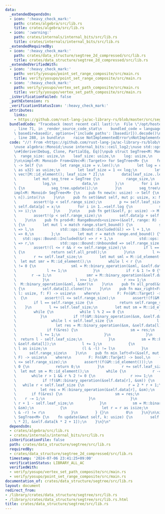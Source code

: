 ```yaml
---
data:
  _extendedDependsOn:
  - icon: ':heavy_check_mark:'
    path: crates/algebra/src/lib.rs
    title: crates/algebra/src/lib.rs
  - icon: ':warning:'
    path: crates/internals/internal_bits/src/lib.rs
    title: crates/internals/internal_bits/src/lib.rs
  _extendedRequiredBy:
  - icon: ':heavy_check_mark:'
    path: crates/data_structure/segtree_2d_compressed/src/lib.rs
    title: crates/data_structure/segtree_2d_compressed/src/lib.rs
  _extendedVerifiedWith:
  - icon: ':heavy_check_mark:'
    path: verify/yosupo/point_set_range_composite/src/main.rs
    title: verify/yosupo/point_set_range_composite/src/main.rs
  - icon: ':heavy_check_mark:'
    path: verify/yosupo/vertex_set_path_composite/src/main.rs
    title: verify/yosupo/vertex_set_path_composite/src/main.rs
  _isVerificationFailed: false
  _pathExtension: rs
  _verificationStatusIcon: ':heavy_check_mark:'
  attributes:
    links:
    - https://github.com/rust-lang-ja/ac-library-rs/blob/master/src/segtree.rs>
  bundledCode: "Traceback (most recent call last):\n  File \"/opt/hostedtoolcache/Python/3.10.14/x64/lib/python3.10/site-packages/onlinejudge_verify/documentation/build.py\"\
    , line 71, in _render_source_code_stat\n    bundled_code = language.bundle(stat.path,\
    \ basedir=basedir, options={'include_paths': [basedir]}).decode()\n  File \"/opt/hostedtoolcache/Python/3.10.14/x64/lib/python3.10/site-packages/onlinejudge_verify/languages/rust.py\"\
    , line 288, in bundle\n    raise NotImplementedError\nNotImplementedError\n"
  code: "//! From <https://github.com/rust-lang-ja/ac-library-rs/blob/master/src/segtree.rs>\n\
    \nuse algebra::Monoid;\nuse internal_bits::ceil_log2;\nuse std::ops::RangeBounds;\n\
    \n#[derive(Debug, Clone, PartialEq, Eq)]\npub struct SegTree<M: Monoid> {\n  \
    \  range_size: usize,\n    leaf_size: usize,\n    log: usize,\n    data: Vec<M::Target>,\n\
    }\n\nimpl<M: Monoid> From<&Vec<M::Target>> for SegTree<M> {\n    fn from(v: &Vec<M::Target>)\
    \ -> Self {\n        let range_size = v.len();\n        let log = ceil_log2(range_size\
    \ as u32) as usize;\n        let leaf_size = 1 << log;\n        let mut data =\
    \ vec![M::id_element(); leaf_size * 2];\n        data[leaf_size..leaf_size + range_size].clone_from_slice(v);\n\
    \        let mut seg_tree = SegTree {\n            range_size,\n            leaf_size,\n\
    \            log,\n            data,\n        };\n        for i in (1..leaf_size).rev()\
    \ {\n            seg_tree.update(i);\n        }\n        seg_tree\n    }\n}\n\n\
    impl<M: Monoid> SegTree<M> {\n    pub fn new(n: usize) -> Self {\n        (&vec![M::id_element();\
    \ n]).into()\n    }\n\n    pub fn set(&mut self, mut p: usize, x: M::Target) {\n\
    \        assert!(p < self.range_size);\n        p += self.leaf_size;\n       \
    \ self.data[p] = x;\n        for i in 1..=self.log {\n            self.update(p\
    \ >> i);\n        }\n    }\n\n    pub fn get(&self, p: usize) -> M::Target {\n\
    \        assert!(p < self.range_size);\n        self.data[p + self.leaf_size].clone()\n\
    \    }\n\n    pub fn prod<R: RangeBounds<usize>>(&self, range: R) -> M::Target\
    \ {\n        let mut l = match range.start_bound() {\n            std::ops::Bound::Included(&l)\
    \ => l,\n            std::ops::Bound::Excluded(&l) => l + 1,\n            std::ops::Bound::Unbounded\
    \ => 0,\n        };\n        let mut r = match range.end_bound() {\n         \
    \   std::ops::Bound::Included(&r) => r + 1,\n            std::ops::Bound::Excluded(&r)\
    \ => r,\n            std::ops::Bound::Unbounded => self.range_size,\n        };\n\
    \        assert!(l <= r && r <= self.range_size);\n        if l == 0 && r == self.range_size\
    \ {\n            return self.all_prod();\n        }\n\n        l += self.leaf_size;\n\
    \        r += self.leaf_size;\n        let mut sml = M::id_element();\n      \
    \  let mut smr = M::id_element();\n        while l < r {\n            if l & 1\
    \ != 0 {\n                sml = M::binary_operation(&sml, &self.data[l]);\n  \
    \              l += 1;\n            }\n            if r & 1 != 0 {\n         \
    \       r -= 1;\n                smr = M::binary_operation(&self.data[r], &smr);\n\
    \            }\n            l >>= 1;\n            r >>= 1;\n        }\n      \
    \  M::binary_operation(&sml, &smr)\n    }\n\n    pub fn all_prod(&self) -> M::Target\
    \ {\n        self.data[1].clone()\n    }\n\n    pub fn max_right<F>(&self, mut\
    \ l: usize, f: F) -> usize\n    where\n        F: Fn(&M::Target) -> bool,\n  \
    \  {\n        assert!(l <= self.range_size);\n        assert!(f(&M::id_element()));\n\
    \        if l == self.range_size {\n            return self.range_size;\n    \
    \    }\n        l += self.leaf_size;\n        let mut sm = M::id_element();\n\
    \        while {\n            while l % 2 == 0 {\n                l >>= 1;\n \
    \           }\n            if !f(&M::binary_operation(&sm, &self.data[l])) {\n\
    \                while l < self.leaf_size {\n                    l >>= 1;\n  \
    \                  let res = M::binary_operation(&sm, &self.data[l]);\n      \
    \              if f(&res) {\n                        sm = res;\n             \
    \           l += 1;\n                    }\n                }\n              \
    \  return l - self.leaf_size;\n            }\n            sm = M::binary_operation(&sm,\
    \ &self.data[l]);\n            l += 1;\n            {\n                let l =\
    \ l as isize;\n                (l & -l) != l\n            }\n        } {}\n  \
    \      self.range_size\n    }\n\n    pub fn min_left<F>(&self, mut r: usize, f:\
    \ F) -> usize\n    where\n        F: Fn(&M::Target) -> bool,\n    {\n        assert!(r\
    \ <= self.range_size);\n        assert!(f(&M::id_element()));\n        if r ==\
    \ 0 {\n            return 0;\n        }\n        r += self.leaf_size;\n      \
    \  let mut sm = M::id_element();\n        while {\n            r -= 1;\n     \
    \       while r > 1 && r % 2 != 0 {\n                r >>= 1;\n            }\n\
    \            if !f(&M::binary_operation(&self.data[r], &sm)) {\n             \
    \   while r < self.leaf_size {\n                    r = 2 * r + 1;\n         \
    \           let res = M::binary_operation(&self.data[r], &sm);\n             \
    \       if f(&res) {\n                        sm = res;\n                    \
    \    r -= 1;\n                    }\n                }\n                return\
    \ r + 1 - self.leaf_size;\n            }\n            sm = M::binary_operation(&self.data[r],\
    \ &sm);\n            {\n                let r = r as isize;\n                (r\
    \ & -r) != r\n            }\n        } {}\n        0\n    }\n}\n\nimpl<M: Monoid>\
    \ SegTree<M> {\n    fn update(&mut self, k: usize) {\n        self.data[k] = M::binary_operation(&self.data[k\
    \ * 2], &self.data[k * 2 + 1]);\n    }\n}\n"
  dependsOn:
  - crates/algebra/src/lib.rs
  - crates/internals/internal_bits/src/lib.rs
  isVerificationFile: false
  path: crates/data_structure/segtree/src/lib.rs
  requiredBy:
  - crates/data_structure/segtree_2d_compressed/src/lib.rs
  timestamp: '2024-07-06 23:41:25+09:00'
  verificationStatus: LIBRARY_ALL_AC
  verifiedWith:
  - verify/yosupo/vertex_set_path_composite/src/main.rs
  - verify/yosupo/point_set_range_composite/src/main.rs
documentation_of: crates/data_structure/segtree/src/lib.rs
layout: document
redirect_from:
- /library/crates/data_structure/segtree/src/lib.rs
- /library/crates/data_structure/segtree/src/lib.rs.html
title: crates/data_structure/segtree/src/lib.rs
---
```

